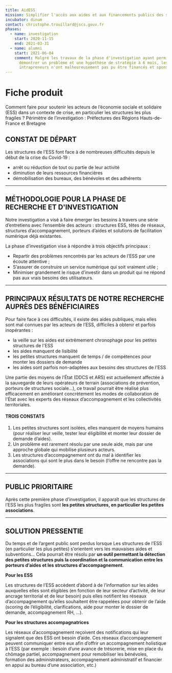 ```yaml
---
title: AidESS
mission: Simplifier l'accès aux aides et aux financements publics des structures d'Économie Sociale et Solidaire
incubator: dinum
contact: christophe.trouillard@jscs.gouv.fr
phases:
  - name: investigation
    start: 2020-11-15
    end: 2021-03-31
  - name: alumni
    start: 2021-06-04
    comment: Malgré les travaux de la phase d'investigation ayant permis de
      démontrer un problème et une hypothèse de stratégie à 6 mois, les deux
      intrapreneurs n'ont malheureusement pas pu être financés et sponsorisés.
---
```


# Fiche produit

Comment faire pour soutenir les acteurs de l’économie sociale et solidaire (ESS) dans un contexte de crise, en particulier les structures les plus fragiles ?
Périmètre de l’investigation : Préfectures des Régions Hauts-de-France et Bretagne


## CONSTAT DE DÉPART
Les structures de l'ESS font face à de nombreuses difficultés depuis le début de la crise du Covid-19 :
- arrêt ou réduction de tout ou partie de leur activité
- diminution de leurs ressources financières 
- démobilisation des bureaux, des bénévoles et des adhérents


-----------------

## MÉTHODOLOGIE POUR LA PHASE DE RECHERCHE ET D'INVESTIGATION
Notre investigation a visé à faire émerger les besoins à travers une série d’entretiens avec l’ensemble des acteurs : structures ESS, têtes de réseaux, structures d’accompagnement, porteurs d’aides et solutions de facilitation numérique déjà existantes.

La phase d’investigation vise à répondre à trois objectifs principaux :
- Repartir des problèmes rencontrés par les acteurs de l’ESS par une écoute attentive ;
- S’assurer de construire un service numérique qui soit vraiment utile ;
- Minimiser grandement le risque d’investir dans un produit qui ne répond pas aux vrais besoins des utilisateurs.


-----------------

## PRINCIPAUX RÉSULTATS DE NOTRE RECHERCHE AUPRÈS DES BÉNÉFICIAIRES
Pour faire face à ces difficultés, il existe des aides publiques, mais elles sont mal connues par les acteurs de l’ESS, difficiles à obtenir et parfois inopérantes :
- la veille sur les aides est extrêmement chronophage pour les petites structures de l'ESS
- les aides manquent de lisibilité
- les petites structures manquent de temps / de compétences pour monter les dossiers de demande
- les aides sont parfois non-adaptées aux besoins des structures de l'ESS

Une partie des moyens de l’État (DDCS et ARS) est actuellement affectée à la sauvegarde de leurs opérateurs de terrain (associations de prévention, porteurs de structures sociale…), ce travail pourrait être réalisé plus efficacement en améliorant concrètement les modes de collaboration de l'État avec les experts des réseaux d’accompagnement et les collectivités territoriales.

#### TROIS CONSTATS
1. Les petites structures sont isolées, elles manquent de moyens humains (pour réaliser leur veille, tester leur éligibilité et monter leur dossier de demande d’aides).
2. Un problème est rarement résolu par une seule aide, mais par une approche globale qui mobilise plusieurs acteurs.
3. Les structures d’accompagnement ont du mal à identifier les associations qui sont le plus dans le besoin (l’offre ne rencontre pas la demande).


-----------------

## PUBLIC PRIORITAIRE
Après cette première phase d’investigation, il apparaît que les structures de l’ESS les plus fragiles sont **les petites structures, en particulier les petites associations**. 


-----------------

## SOLUTION PRESSENTIE
Du temps et de l’argent public sont perdus lorsque Les structures de l’ESS (en particulier les plus petites) s’orientent vers les mauvaises aides et subventions... Cela pourrait être résolu par **un outil permettant la détection des petites structures puis la coordination et la communication entre les porteurs d’aides et les structures d’accompagnement**.

**Pour les ESS**

Les structures de l’ESS accèdent d’abord à de l’information sur les aides auxquelles elles sont éligibles (en fonction de leur secteur d’activité, de leur ancrage territorial et de leur besoin) puis elles notifient les réseaux d’accompagnement qu’elles souhaitent être rappelées pour obtenir de l’aide (scoring de l’éligibilité, clarifications, aide pour monter le dossier de demande, accompagnement RH, ...).

**Pour les structures accompagnatrices**

Les réseaux d’accompagnement reçoivent des notifications qui leur signalent que des ESS ont besoin d’aide. Ces réseaux d’accompagnement peuvent communiquer entre eux afin d’offrir un accompagnement holistique à l’ESS (par exemple : besoin d’une avance de trésorerie, mise en place du chômage partiel, accompagnement pour remobiliser les bénévoles, formation des administrateurs, accompagnement administratif et financier en appui au bureau d’une association, etc.)



